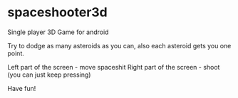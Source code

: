 # spaceshooter3d

Single player 3D Game for android

Try to dodge as many asteroids as you can, also each asteroid gets you one point.

Left part of the screen - move spaceshit
Right part of the screen - shoot (you can just keep pressing)

Have fun!
